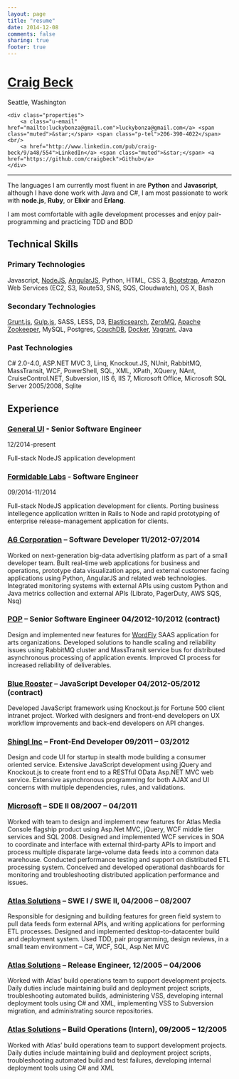 ```yaml
---
layout: page
title: "resume"
date: 2014-12-08
comments: false
sharing: true
footer: true
---
```


<div class="h-card">
    <h1 class="p-name"><a class="p-url" href="http://craigbeck.github.io">Craig Beck</a></h1>
    <div class="h-adr">
        <span class="p-locality">Seattle</span>, <span class="p-region">Washington</span>
    </div>
    
    <div class="properties">
        <a class="u-email" href="mailto:luckybonza@gmail.com">luckybonza@gmail.com</a> <span class="muted">&star;</span> <span class="p-tel">206-390-4022</span><br/>
        <a href="http://www.linkedin.com/pub/craig-beck/9/a48/554">LinkedIn</a> <span class="muted">&star;</span> <a href="https://github.com/craigbeck">Github</a>
    </div>
</div>

<hr/>

The languages I am currently most fluent in are **Python** and **Javascript**,
although I have done work with Java and C#, I am most passionate to
work with **node.js**, **Ruby**, or **Elixir** and **Erlang**.

I am most comfortable with agile development processes and enjoy
pair-programming and practicing TDD and BDD


## Technical Skills

### Primary Technologies

Javascript, [NodeJS](http://nodejs.org), [AngularJS](http://angularjs.org), Python, HTML, CSS 3, [Bootstrap](http://getbootstrap.com), Amazon Web Services (EC2, S3, Route53, SNS, SQS, Cloudwatch), OS X, Bash

### Secondary Technologies

[Grunt.js](http://gruntjs.com), [Gulp.js](http://gulpjs.com), SASS, LESS, D3, [Elasticsearch](http://elasticsearch.org), [ZeroMQ](http://zeromq.org), [Apache Zookeeper](http://zookeeper.apache.org), MySQL, Postgres, [CouchDB](http://couchdb.apache.org), [Docker](http://docker.com), [Vagrant](http://vagrantup.com), Java

### Past Technologies

C# 2.0-4.0, ASP.NET MVC 3, Linq, Knockout.JS, NUnit, RabbitMQ, MassTransit, WCF, PowerShell, SQL, XML, XPath, XQuery, NAnt, CruiseControl.NET, Subversion, IIS 6, IIS 7, Microsoft Office, Microsoft SQL Server 2005/2008, Sqlite


## Experience

### [General UI](http://generalui.com) - Senior Software Engineer
12/2014-present

Full-stack NodeJS application development

### [Formidable Labs](http://formidablelabs.com) - Software Engineer
09/2014-11/2014

Full-stack NodeJS application development for clients. Porting business intellegence application written in Rails to Node and rapid prototyping of enterprise release-management application for clients.

### [A6 Corporation](http://www.a6corp.com) – Software Developer 11/2012-07/2014

Worked on next-generation big-data advertising platform as part of a small developer team. Built real-time web applications for business and operations, prototype data visualization apps, and external customer facing applications using Python, AngularJS and related web technologies. Integrated monitoring systems with external APIs using custom Python and Java metrics collection and external APIs (Librato, PagerDuty, AWS SQS, Nsq)

### [POP](http://www.popagency.com) – Senior Software Engineer 04/2012-10/2012 (contract)

Design and implemented new features for [WordFly](http://www.wordfly.com) SAAS application for arts organizations. Developed solutions to handle scaling and reliability issues using RabbitMQ cluster and MassTransit service bus for distributed asynchronous processing of application events. Improved CI process for increased reliability of deliverables. 

### [Blue Rooster](http://www.bluerooster.com) – JavaScript Developer 04/2012-05/2012 (contract)

Developed JavaScript framework using Knockout.js for Fortune 500 client intranet project. Worked with designers and front-end developers on UX workflow improvements and back-end developers on API changes.

### [Shingl Inc](http://www.shingl.com) – Front-End Developer 09/2011 – 03/2012

Design and code UI for startup in stealth mode building a consumer oriented service. Extensive JavaScript development using jQuery and Knockout.js to create front end to a RESTful OData Asp.NET MVC web service. Extensive asynchronous programming for both AJAX and UI concerns with multiple dependencies, rules, and validations.

### [Microsoft](http://microsoft.com) – SDE II 08/2007 – 04/2011

Worked with team to design and implement new features for Atlas Media Console flagship product using Asp.Net MVC, jQuery, WCF middle tier services and SQL 2008. Designed and implemented WCF services in SOA to coordinate and interface with external third-party APIs to import and process multiple disparate large-volume data feeds into a common data warehouse.  Conducted performance testing and support on distributed ETL processing system. Conceived and developed operational dashboards for monitoring and troubleshooting distributed application performance and issues.

### [Atlas Solutions](http://atlassolutions.com) – SWE I / SWE II, 04/2006 – 08/2007

Responsible for designing and building features for green field system to pull data feeds form external APIs, and writing applications for performing ETL processes. Designed and implemented desktop-to-datacenter build and deployment system. Used TDD, pair programming, design reviews, in a small team environment – C#, WCF, SQL, Asp.Net MVC

### [Atlas Solutions](http://atlassolutions.com) – Release Engineer, 12/2005 – 04/2006

Worked with Atlas’ build operations team to support development projects. Daily duties include maintaining build and deployment project scripts, troubleshooting automated builds, administering VSS, developing internal deployment tools using C# and XML, implementing VSS to Subversion migration, and administrating source repositories. 

### [Atlas Solutions](http://atlassolutions.com) – Build Operations (Intern), 09/2005 – 12/2005

Worked with Atlas’ build operations team to support development projects. Daily duties include maintaining build and deployment project scripts, troubleshooting automated build and test failures, developing internal deployment tools using C# and XML

